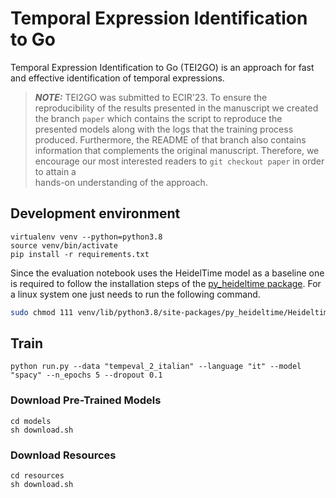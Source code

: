 # Temporal Expression Identification to Go

Temporal Expression Identification to Go (TEI2GO) is an approach for fast and effective identification of temporal expressions.

> **_NOTE:_** TEI2GO was submitted to ECIR'23. To ensure the reproducibility of the results presented in the manuscript
> we created the branch `paper` which contains the script to reproduce the presented models along with the logs that the
> training process produced. Furthermore, the README of that branch also contains information that complements the 
> original manuscript. Therefore, we encourage our most interested readers to `git checkout paper` in order to attain a  
> hands-on understanding of the approach. 

## Development environment

```shell
virtualenv venv --python=python3.8
source venv/bin/activate
pip install -r requirements.txt
```

Since the evaluation notebook uses the HeidelTime model as a baseline one is required to follow the installation steps
of the [py_heideltime package](https://github.com/JMendes1995/py_heideltime). For a linux system one just needs to run
the following command.

```sh
sudo chmod 111 venv/lib/python3.8/site-packages/py_heideltime/Heideltime/TreeTaggerLinux/bin/*
```

## Train

```shell
python run.py --data "tempeval_2_italian" --language "it" --model "spacy" --n_epochs 5 --dropout 0.1
```

### Download Pre-Trained Models

```shell
cd models
sh download.sh
```

### Download Resources

```shell
cd resources
sh download.sh
```